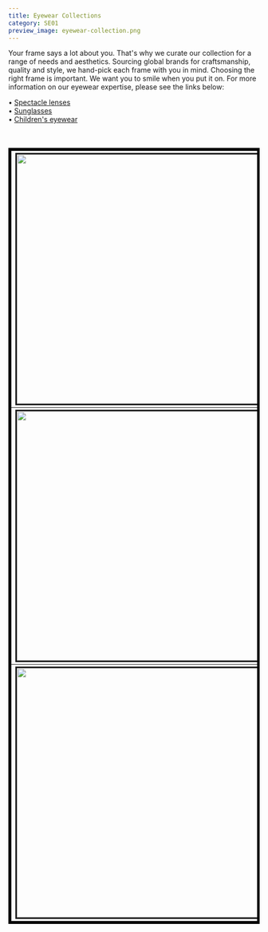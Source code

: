 ```yaml
---
title: Eyewear Collections
category: SE01
preview_image: eyewear-collection.png
---
```

Your frame says a lot about you. That's why we curate our collection for a range of needs and aesthetics. Sourcing global brands for craftsmanship, quality and style,  we hand-pick each frame with you in mind. Choosing the right frame is important. We want you to smile when you put it on. For more information on our eyewear expertise, please see the links below:

<div>• <a href="/what-we-do/glasses">Spectacle lenses</a></div>
<div>• <a href="/what-we-do/sunglasses">Sunglasses</a></div>
<div>• <a href="/what-we-do/childrens-eyewear">Children's eyewear</a></div>

<br>

<table>
<table border = 5 bordercolor = black align = center>
<tr>
<th colspan = 4><a href="/what-we-do/lindberg"><img src="/uploads/lindberg.png" border=3 height=500 width=500></img></a></th>
<th colspan = 4><a href="/what-we-do/face-a-face"><img src="/uploads/faceafacelogo.png" border=3 height=500 width=500></img></a></th>
<th colspan = 4><a href="/what-we-do/oroton"><img src="/uploads/oroton-logo.png" border=3 height=500 width=500></img></a></th>
</tr>
<tr>
<th colspan = 4><a href="/what-we-do/tom-ford"><img src="/uploads/tom-logo.png" border=3 height=500 width=500></img></a></th>
<th colspan = 4><a href="/what-we-do/masunaga"><img src="/uploads/masunaga.png" border=3 height=500 width=500></img></a></th>
<th colspan = 4><a href="/what-we-do/good-gryf"><img src="/uploads/good-gryf.jpg" border=3 height=500 width=500></img></a></th>
</tr>
<tr>
<th colspan = 4><a href="/what-we-do/anne-valentin"><img src="/uploads/anne-valentin-logo.jpg" border=3 height=500 width=500></img></a></th>
<th colspan = 4><a href="/what-we-do/prodesign"><img src="/uploads/prodesign-logo.png" border=3 height=500 width=500></img></a></th>
<th colspan = 4><a href="/what-we-do/maui-jim"><img src="/uploads/mauijimlogo.png" border=3 height=500 width=500></img></a></th>
</tr>
</table>

<br>